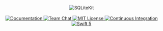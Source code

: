 <p align="center">
    <img src="https://user-images.githubusercontent.com/1342803/58998319-27aa5d80-87ce-11e9-94e6-c142c86ab28d.png" alt="SQLiteKit">
    <br>
    <br>
    <a href="https://api.vapor.codes/sqlite-kit/master/SQLiteKit/index.html">
        <img src="http://img.shields.io/badge/api-docs-2196f3.svg" alt="Documentation">
    </a>
    <a href="https://discord.gg/vapor">
        <img src="https://img.shields.io/discord/431917998102675485.svg" alt="Team Chat">
    </a>
    <a href="LICENSE">
        <img src="http://img.shields.io/badge/license-MIT-brightgreen.svg" alt="MIT License">
    </a>
    <a href="https://circleci.com/gh/vapor/sqlite-kit">
        <img src="https://circleci.com/gh/vapor/sqlite-kit.svg?style=shield" alt="Continuous Integration">
    </a>
    <a href="https://swift.org">
        <img src="http://img.shields.io/badge/swift-5-brightgreen.svg" alt="Swift 5">
    </a>
</p>
